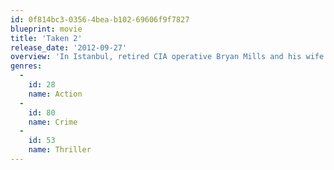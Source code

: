 ```yaml
---
id: 0f814bc3-0356-4bea-b102-69606f9f7827
blueprint: movie
title: 'Taken 2'
release_date: '2012-09-27'
overview: 'In Istanbul, retired CIA operative Bryan Mills and his wife are taken hostage by the father of a kidnapper Mills killed while rescuing his daughter.'
genres:
  -
    id: 28
    name: Action
  -
    id: 80
    name: Crime
  -
    id: 53
    name: Thriller
---
```


